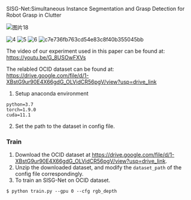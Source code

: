 SISG-Net:Simultaneous Instance Segmentation and Grasp Detection for Robot Grasp in Clutter

![图片18](https://github.com/meiguiz/SISG-Net/assets/90629126/9fcdc737-ca33-4899-bd70-f0eea9726160)

![4](https://github.com/meiguiz/SISG-Net/assets/90629126/45422f9a-5495-4f1e-a03e-2c2958ed1b43)
![5](https://github.com/meiguiz/SISG-Net/assets/90629126/c43d4be2-edf5-42f9-b2f4-a39c3a27bf01)
![6](https://github.com/meiguiz/SISG-Net/assets/90629126/6dd35863-37a4-44ab-b742-08cf11dc7ffd)
![c7e736fb763cd54e83c8f40b355045bb](https://github.com/meiguiz/SISG-Net/assets/90629126/66d041ca-f265-4120-b582-93d491c6e14d)


The video of our experiment used in this paper can be found at: https://youtu.be/G_8USOwFXVs

The relabled OCID dataset can be found at: https://drive.google.com/file/d/1-XBstG9ur90E4X66gdG_OLVidCR56pgV/view?usp=drive_link


1. Setup anaconda environment
```
python=3.7
torch=1.9.0
cuda=11.1
```
2. Set the path to the dataset in config file.
### Train

1. Download the OCID dataset at https://drive.google.com/file/d/1-XBstG9ur90E4X66gdG_OLVidCR56pgV/view?usp=drive_link.
2. Unzip the downloaded dataset, and modify the `dataset_path` of the config file correspondingly.
3. To train an SISG-Net on OCID dataset. 
```
$ python train.py --gpu 0 --cfg rgb_depth
